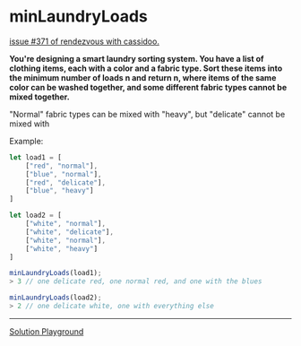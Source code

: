 # minLaundryLoads

[issue #371 of rendezvous with cassidoo.](https://buttondown.com/cassidoo/archive/show-me-your-friends-and-ill-show-you-your-future/)

**You're designing a smart laundry sorting system.
You have a list of clothing items, each with a color
and a fabric type.
Sort these items into the minimum number of loads n
and return n, where items of the same color can be
washed together, and some different fabric types
cannot be mixed together.**

"Normal" fabric types can be mixed with "heavy", but "delicate" cannot be mixed with

Example:

```ts
let load1 = [
    ["red", "normal"],
    ["blue", "normal"],
    ["red", "delicate"],
    ["blue", "heavy"]
]

let load2 = [
    ["white", "normal"],
    ["white", "delicate"],
    ["white", "normal"],
    ["white", "heavy"]
]

minLaundryLoads(load1);
> 3 // one delicate red, one normal red, and one with the blues

minLaundryLoads(load2);
> 2 // one delicate white, one with everything else
```

---

[Solution Playground](https://tsplay.dev/w286jm)
